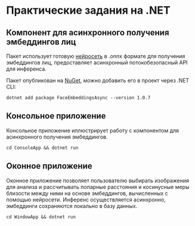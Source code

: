 # Практические задания на .NET

## Компонент для асинхронного получения эмбеддингов лиц

Пакет использует готовую [нейросеть](https://github.com/onnx/models/blob/main/vision/body_analysis/arcface/model/arcfaceresnet100-8.onnx) в .onnx формате для получения эмбеддингов лиц, предоставляет асинхронный потокобезопасный API для инференса.

Пакет опубликован на [NuGet](https://www.nuget.org/packages/FaceEmbeddingsAsync/#versions-body-tab), можно добавить его в проект через .NET CLI:
```
dotnet add package FaceEmbeddingsAsync --version 1.0.7
```


## Консольное приложение
Консольное приложение иллюстрирует работу с компонентом для асинхронного получения эмбеддингов.
```
cd ConsoleApp && dotnet run
```

## Оконное приложение
Оконное приложение позволяет пользователю выбирать изображения для анализа и рассчитывать попарные расстояния и косинусные меры близости между ними на основе эмбеддингов, вычисленных с помощью нейросети. Инференс осуществляется асинхронно, эмбеддинги сохраняются локально в базу данных.
```
cd WindowApp && dotnet run
```

